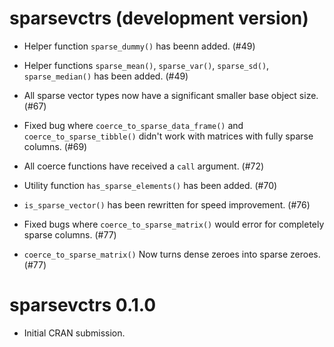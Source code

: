 # sparsevctrs (development version)

* Helper function `sparse_dummy()` has beenn added. (#49)

* Helper functions `sparse_mean()`, `sparse_var()`, `sparse_sd()`, `sparse_median()` has been added. (#49)

* All sparse vector types now have a significant smaller base object size. (#67)

* Fixed bug where `coerce_to_sparse_data_frame()` and `coerce_to_sparse_tibble()` didn't work with matrices with fully sparse columns. (#69)

* All coerce functions have received a `call` argument. (#72)

* Utility function `has_sparse_elements()` has been added. (#70)

* `is_sparse_vector()` has been rewritten for speed improvement. (#76)

* Fixed bugs where `coerce_to_sparse_matrix()` would error for completely sparse columns. (#77)

* `coerce_to_sparse_matrix()` Now turns dense zeroes into sparse zeroes. (#77)

# sparsevctrs 0.1.0

* Initial CRAN submission.
